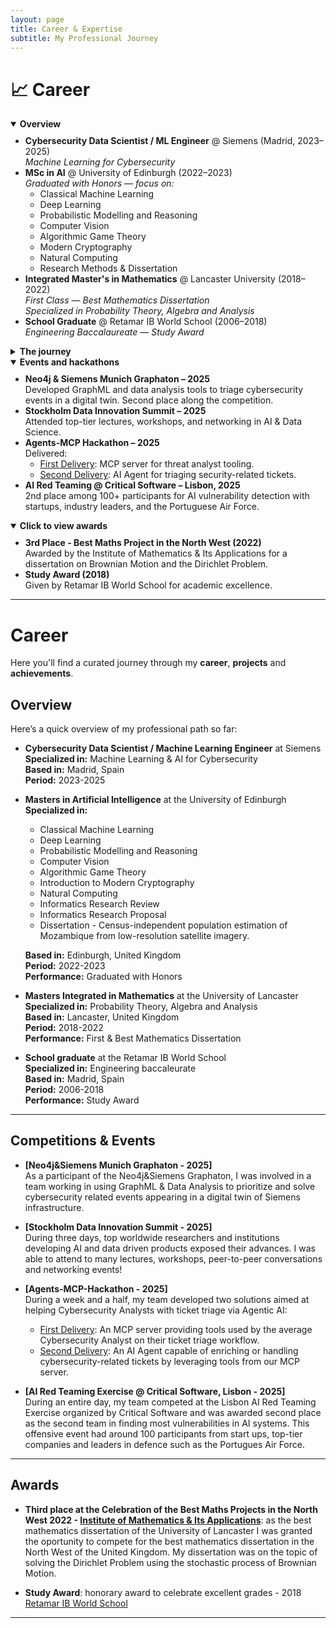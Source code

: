 ```yaml
---
layout: page
title: Career & Expertise
subtitle: My Professional Journey
---
```


# 📈 Career

<details open><summary><strong> Overview</strong></summary>
  <ul style="margin-top: 10px;">
    <li>
      <strong>Cybersecurity Data Scientist / ML Engineer</strong> @ Siemens (Madrid, 2023–2025)<br>
      <em>Machine Learning for Cybersecurity</em>
    </li>
    <li>
      <strong>MSc in AI</strong> @ University of Edinburgh (2022–2023)<br>
      <em>Graduated with Honors — focus on:</em>
      <ul>
        <li>Classical Machine Learning</li>
        <li>Deep Learning</li>
        <li>Probabilistic Modelling and Reasoning</li>
        <li>Computer Vision</li>
        <li>Algorithmic Game Theory</li>
        <li>Modern Cryptography</li>
        <li>Natural Computing</li>
        <li>Research Methods & Dissertation</li>
      </ul>
    </li>
    <li>
      <strong>Integrated Master's in Mathematics</strong> @ Lancaster University (2018–2022)<br>
      <em>First Class — Best Mathematics Dissertation</em><br>
      <em>Specialized in Probability Theory, Algebra and Analysis</em>
    </li>
    <li>
      <strong>School Graduate</strong> @ Retamar IB World School (2006–2018)<br>
      <em>Engineering Baccalaureate — Study Award</em>
    </li>
  </ul>
</details>

<details><summary><strong> The journey</strong></summary>

  I’m currently working as a Cybersecurity Data Scientist / Machine Learning Engineer at the global Cyber Defence Center of Siemens, where I focus on developing AI solutions to improve the security posture of Siemens. However, it took some time and lots of effort to get here. Up next, I will tell you the short version of how I arrived here.

My family comes from different parts of Spain, but I was brought up in the wonderfull city of Madrid. My first 18 years were mainly focused on enjoying life and soaking everything I could from school. Interestingly, I had never been naturally sharp at mathematics, but everything changed when I received the news that my worst grade by the end of the first trimester of the academic year of 2015 (1 year before entering on the baccaleurate) was that of mathematics: I had failed with a 4.9 in a scale of 10 points.

I wanted to get into the International Baccaleurate (IB) to get the best opportunities in the future, so I set the goal to turn around my mathematics records by the end of the year. I started overcompensating my current inaptitude with effort, and found myself studying all week days. This may seem unhealthy, but for sure effort brings passion. As a matter of fact, I soon started taking notes about chapters that were not in scope, and reading both mathematics and physics books. Watching movies like *A Beautifull Mind*, *Good Will Hunting* or *Gattaca*, and reading books like *Meditations on First Philosophy* by René Descartes certainly contributed to my eagerness to learn!

Long story short, by the end of the year my best grades were in Mathematics and Physics, and my overall average was above 9 out of 10. Consequently, I was given the oportunity to do both the National and Internation Baccaleurates in the branches with engineering subjects. I certainly took the chance. The next two years were really exhausting as I had to focus on a national baccaleurate with a focus in heavy hard work in many topics, while also keeping up with the rigorous International Baccaleurate focused in reflecting, interiorizing and deepening in concepts to then think outside the box. I feel that this combination really brought my best version!

By the end of 2018 I had graduated for both baccaleurates, received a Study Award and was granted a place in the Mathematics Degree of the University of Lancaster at the United Kingdom. A new journey was awaiting me!

My years in the United Kingdom really had an impact on me. Firstly, I discovered a world of very different people with different perspectives that I found fascinating. Actually, during my years there I shared flat with people from the United Kingdom, France, Indonesia, Malaysia, Bulgaria, Germany and Australia among others. I am particularly gratefull of this experience because it made me understand how people can be simultaneously so different and so similar, and I got the opportunity to learn so much about different cultures.

Regarding my academic undergoing, I started studying mathematics at a top tier university. As a summary my years in university can be defined by a challenging beginning as I was adjusting to my new international life with a great ending story of academic success. Incidentally, my overall classification for my MSCI degree in Mathematics was that of a First Classification (the highest tier that can be achieved), and my master's dissertation ended up being selected as the best mathematics dissertation from Lancaster and, consequently, I competed with it in the Celebration of the Best Maths Projects in the North West 2022 - [Institute of Mathematics & Its Applications](https://ima.org.uk/). By the end of the competition, my dissertation on *Brownian Motion and it's application to the Dirichlet Problem* ended up as the third best dissertation of UK's north west.

</details>

<details open><summary><strong> Events and hackathons</strong></summary>
  <ul style="margin-top: 10px;">
    <li>
      <strong>Neo4j & Siemens Munich Graphaton – 2025</strong><br>
      Developed GraphML and data analysis tools to triage cybersecurity events in a digital twin. Second place along the competition.
    </li>
    <li>
      <strong>Stockholm Data Innovation Summit – 2025</strong><br>
      Attended top-tier lectures, workshops, and networking in AI & Data Science.
    </li>
    <li>
      <strong>Agents-MCP Hackathon – 2025</strong><br>
      Delivered:
      <ul>
        <li><a href="https://huggingface.co/spaces/Agents-MCP-Hackathon/TDAgentTools">First Delivery</a>: MCP server for threat analyst tooling.</li>
        <li><a href="https://huggingface.co/spaces/Agents-MCP-Hackathon/TDAgent">Second Delivery</a>: AI Agent for triaging security-related tickets.</li>
      </ul>
    </li>
    <li>
      <strong>AI Red Teaming @ Critical Software – Lisbon, 2025</strong><br>
      2nd place among 100+ participants for AI vulnerability detection with startups, industry leaders, and the Portuguese Air Force.
    </li>
  </ul>
</details>


<details open><summary><strong>Click to view awards</strong></summary>
  <ul style="margin-top: 10px;">
    <li>
      <strong>3rd Place - Best Maths Project in the North West (2022)</strong><br>
      Awarded by the Institute of Mathematics & Its Applications for a dissertation on Brownian Motion and the Dirichlet Problem.
    </li>
    <li>
      <strong>Study Award (2018)</strong><br>
      Given by Retamar IB World School for academic excellence.
    </li>
  </ul>
</details>

---


# Career

Here you'll find a curated journey through my **career**, **projects** and **achievements**.

## Overview

Here’s a quick overview of my professional path so far:

- **Cybersecurity Data Scientist / Machine Learning Engineer** at Siemens  
  **Specialized in:** Machine Learning & AI for Cybersecurity  
  **Based in:** Madrid, Spain  
  **Period:** 2023-2025

- **Masters in Artificial Intelligence** at the University of Edinburgh  
  **Specialized in:**

    - Classical Machine Learning  
    - Deep Learning
    - Probabilistic Modelling and Reasoning
    - Computer Vision
    - Algorithmic Game Theory
    - Introduction to Modern Cryptography
    - Natural Computing
    - Informatics Research Review
    - Informatics Research Proposal
    - Dissertation - Census-independent population estimation of Mozambique from low-resolution satellite imagery.

  **Based in:** Edinburgh, United Kingdom  
  **Period:** 2022-2023  
  **Performance:** Graduated with Honors  

- **Masters Integrated in Mathematics** at the University of Lancaster  
  **Specialized in:** Probability Theory, Algebra and Analysis  
  **Based in:** Lancaster, United Kingdom  
  **Period:** 2018-2022  
  **Performance:** First & Best Mathematics Dissertation

- **School graduate** at the Retamar IB World School  
  **Specialized in:** Engineering baccaleurate  
  **Based in:** Madrid, Spain  
  **Period:** 2006-2018  
  **Performance:** Study Award
  
---

## Competitions & Events  

- **[Neo4j&Siemens Munich Graphaton - 2025]**  
  As a participant of the Neo4j&Siemens Graphaton, I was involved in a team working in using GraphML & Data Analysis to prioritize and solve cybersecurity related events appearing in a digital twin of Siemens infrastructure.

- **[Stockholm Data Innovation Summit - 2025]**  
  During three days, top worldwide researchers and institutions developing AI and data driven products exposed their advances. I was able to attend to many lectures, workshops, peer-to-peer conversations and networking events!

- **[Agents-MCP-Hackathon - 2025]**  
  During a week and a half, my team developed two solutions aimed at helping Cybersecurity Analysts with ticket triage via Agentic AI:
  * [First Delivery](https://huggingface.co/spaces/Agents-MCP-Hackathon/TDAgentTools): An MCP server providing tools used by the average Cybersecurity Analyst on their ticket triage workflow.
  * [Second Delivery](https://huggingface.co/spaces/Agents-MCP-Hackathon/TDAgent): An AI Agent capable of enriching or handling cybersecurity-related tickets by leveraging tools from our MCP server.

- **[AI Red Teaming Exercise @ Critical Software, Lisbon - 2025]**  
  During an entire day, my team competed at the Lisbon AI Red Teaming Exercise organized by Critical Software and was awarded second place as the second team in finding most vulnerabilities in AI systems. This offensive event had around 100 participants from start ups, top-tier companies and leaders in defence such as the Portugues Air Force.

---

## Awards

- **Third place at the Celebration of the Best Maths Projects in the North West 2022 - [Institute of Mathematics & Its Applications](https://ima.org.uk/)**: as the best mathematics dissertation of the University of Lancaster I was granted the oportunity to compete for the best mathematics dissertation in the North West of the United Kingdom. My dissertation was on the topic of solving the Dirichlet Problem using the stochastic process of Brownian Motion.
  
- **Study Award**: honorary award to celebrate excellent grades - 2018 [Retamar IB World School](https://retamar.com/)

---


